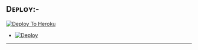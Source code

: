 

## Dᴇᴘʟᴏʏ:-

[![Deploy To Heroku](https://www.herokucdn.com/deploy/button.svg)](https://dashboard.heroku.com/new?button-url=https%3A%2F%2Fgithub.com%2FITS-FLAMINGBOT%2FHEROKU&template=https%3A%2F%2Fgithub.com%2FITS-FLAMING%2FHEROKU)
- [![Deploy](https://www.herokucdn.com/deploy/button.svg)](https://heroku.com/deploy)
------------------------------------------------

